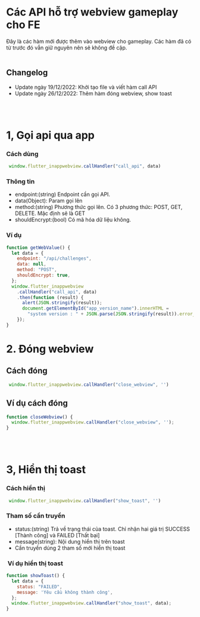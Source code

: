 # Các API hỗ trợ webview gameplay cho FE

Đây là các hàm mới được thêm vào webview cho gameplay. Các hàm đã có từ trước đó vẫn giữ nguyên nên sẽ không đề cập.
<br/><br/>
## Changelog

- Update ngày 19/12/2022: Khởi tạo file và viết hàm call API
- Update ngày 26/12/2022: Thêm hàm đóng webview, show toast

<br/><br/>

# 1, Gọi api qua app


### Cách dùng

```javascript
 window.flutter_inappwebview.callHandler("call_api", data)
```

### Thông tin

- endpoint:(string) Endpoint cần gọi API.
- data(Object): Param gọi lên
- method:(string) Phương thức gọi lên. Có 3 phương thức: POST, GET, DELETE. Mặc định sẽ là GET
- shouldEncrypt:(bool) Có mã hóa dữ liệu không.

### Ví dụ

```javascript
function getWebValue() {
  let data = {
    endpoint: "/api/challenges",
    data: null,
    method: "POST",
    shouldEncrypt: true,
  };
  window.flutter_inappwebview
    .callHandler("call_api", data)
    .then(function (result) {
      alert(JSON.stringify(result));
      document.getElementById("app_version_name").innerHTML =
        "system version : " + JSON.parse(JSON.stringify(result)).error_code;
    });
}
```
# 2. Đóng webview

## Cách đóng

```javascript
 window.flutter_inappwebview.callHandler("close_webview", '')
```

## Ví dụ cách đóng

```javascript
function closeWebview() {
  window.flutter_inappwebview.callHandler("close_webview", '');
}
```
<br/><br/>
# 3, Hiển thị toast

### Cách hiển thị

```javascript
 window.flutter_inappwebview.callHandler("show_toast", '')
```

### Tham số cần truyền

- status:(string) Trả về trạng thái của toast. Chỉ nhận hai giá trị SUCCESS [Thành công] và FAILED [Thất bại]
- message(string): Nội dung hiển thị trên toast
- Cần truyền dúng 2 tham số mới hiển thị toast

###  Ví dụ hiển thị toast

```javascript
function showToast() {
  let data = {
    status: "FAILED",
    message: 'Yêu cầu không thành công',
  };
  window.flutter_inappwebview.callHandler("show_toast", data);
}
```
